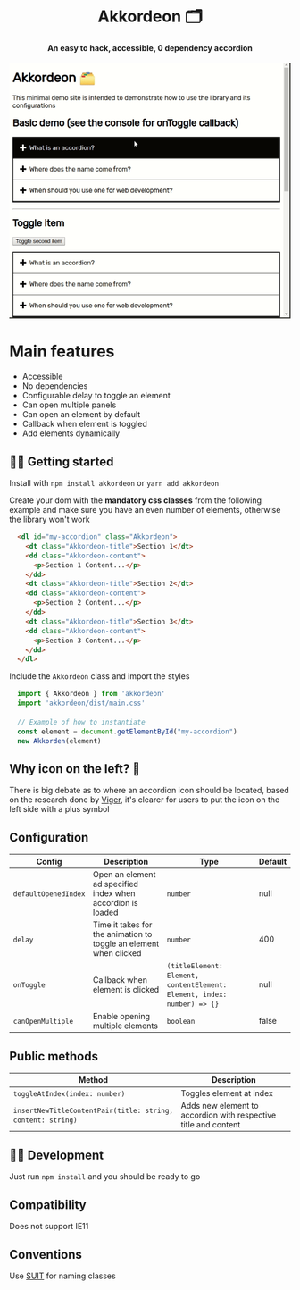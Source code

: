 <h1 align="center">
  <br>Akkordeon 🗂️
  <br>
</h1>

<h4 align="center">An easy to hack, accessible, 0 dependency accordion</h4>

![Demo](./demo.gif)

# Main features

- Accessible
- No dependencies
- Configurable delay to toggle an element
- Can open multiple panels
- Can open an element by default
- Callback when element is toggled
- Add elements dynamically

## 🚶‍♂️ Getting started

Install with
`npm install akkordeon` or `yarn add akkordeon`

Create your dom with the **mandatory css classes** from the following example and make sure you have an even number of elements, otherwise the library won't work
```html
  <dl id="my-accordion" class="Akkordeon">
    <dt class="Akkordeon-title">Section 1</dt>
    <dd class="Akkordeon-content">
      <p>Section 1 Content...</p>
    </dd>
    <dt class="Akkordeon-title">Section 2</dt>
    <dd class="Akkordeon-content">
      <p>Section 2 Content...</p>
    </dd>
    <dt class="Akkordeon-title">Section 3</dt>
    <dd class="Akkordeon-content">
      <p>Section 3 Content...</p>
    </dd>
  </dl>
```

Include the `Akkordeon` class and import the styles

```javascript
  import { Akkordeon } from 'akkordeon'
  import 'akkordeon/dist/main.css'

  // Example of how to instantiate
  const element = document.getElementById("my-accordion")
  new Akkorden(element)
```

## Why icon on the left? 🤷

There is big debate as to where an accordion icon should be located, based on the research done by [Viger](https://www.viget.com/articles/testing-accordion-menu-designs-iconography/), it's clearer for users to put the icon on the left side with a plus symbol

## Configuration

|Config|Description|Type|Default|
|----|----|----|----|
|`defaultOpenedIndex`|Open an element ad specified index when accordion is loaded|`number`|null|
|`delay`|Time it takes for the animation to toggle an element when clicked|`number`|400|
|`onToggle`|Callback when element is clicked|`(titleElement: Element, contentElement: Element, index: number) => {}`|null|
|`canOpenMultiple`|Enable opening multiple elements|`boolean`|false|

## Public methods

|Method|Description|
|----|----|
|`toggleAtIndex(index: number)`|Toggles element at index|
|`insertNewTitleContentPair(title: string, content: string)`|Adds new element to accordion with respective title and content|

## 👨‍💻 Development

Just run `npm install` and you should be ready to go

## Compatibility

Does not support IE11

## Conventions

Use [SUIT](http://suitcss.github.com) for naming classes
